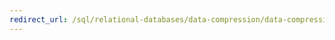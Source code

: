 ```yaml
---
redirect_url: /sql/relational-databases/data-compression/data-compression?view=sql-server-2014
---
```

